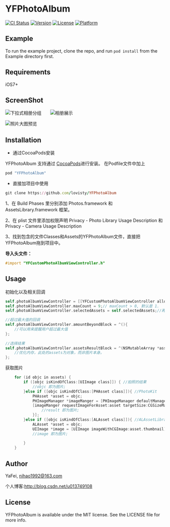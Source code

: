 # YFPhotoAlbum

[![CI Status](http://img.shields.io/travis/YaFei/YFPhotoAlbum.svg?style=flat)](https://travis-ci.org/YaFei/YFPhotoAlbum)
[![Version](https://img.shields.io/cocoapods/v/YFPhotoAlbum.svg?style=flat)](http://cocoapods.org/pods/YFPhotoAlbum)
[![License](https://img.shields.io/cocoapods/l/YFPhotoAlbum.svg?style=flat)](http://cocoapods.org/pods/YFPhotoAlbum)
[![Platform](https://img.shields.io/cocoapods/p/YFPhotoAlbum.svg?style=flat)](http://cocoapods.org/pods/YFPhotoAlbum)

## Example

To run the example project, clone the repo, and run `pod install` from the Example directory first.

## Requirements

iOS7+


## ScreenShot

![下拉式相册分组](https://github.com/lovisty/YFPhotoAlbum/blob/master/ScreenShot/img_001.png?raw=true)       ![相册展示](https://github.com/lovisty/YFPhotoAlbum/blob/master/ScreenShot/img_002.png?raw=true) 

![照片大图预览](https://github.com/lovisty/YFPhotoAlbum/blob/master/ScreenShot/img_003.png?raw=true)

## Installation
- 通过CocoaPods安装   

YFPhotoAlbum 支持通过 [CocoaPods](http://cocoapods.org)进行安装。
在Podfile文件中加上
```ruby
pod "YFPhotoAlbum"
```
- 直接加项目中使用
```ruby
git clone https://github.com/lovisty/YFPhotoAlbum   
```
1、在 Build Phases 里分别添加 Photos.framework 和 AssetsLibrary.framework 框架。

2、在 plist 文件里添加权限声明 Privacy - Photo Library Usage Description 和 Privacy - Camera Usage Description

3、找到包含的文件Classes和Assets的YFPhotoAlbum文件，直接把YFPhotoAlbum拖到项目中。




**导入头文件：**
```objective-c
#import "YFCustomPhotoAlbumViewController.h"  
```

## Usage

初始化以及相关回调

```objective-c
self.photoAlbumViewController = [[YFCustomPhotoAlbumViewController alloc] init];
self.photoAlbumViewController.maxCount = 9;// maxCount > 0, 默认是 1.
self.photoAlbumViewController.selectedAssets = self.selectedAssets;//再次进入相册选择的时候，保留已选择的为选中状态。

//超过最大值的回调
self.photoAlbumViewController.amountBeyondBlock = ^(){ 
    //可以用来提醒用户超过最大值
};
 
//选择结果  
self.photoAlbumViewController.assetsResultBlock = ^(NSMutableArray *assets){
    //优化内存，此处的assets为对象，而非图片本身。
};

```

获取图片

```objective-c
    for (id objc in assets) {
        if ([objc isKindOfClass:[UIImage class]]) { //拍照的结果
            //objc 即为图片;
        }else if ([objc isKindOfClass:[PHAsset class]]){ //PhotoKit
            PHAsset *asset = objc;
            PHImageManager *imageManger = [PHImageManager defaultManager];
            [imageManger requestImageForAsset:asset targetSize:CGSizeMake(80*2, 80*2) contentMode:PHImageContentModeDefault options:nil resultHandler:^(UIImage * _Nullable result, NSDictionary * _Nullable info) {
                //result 即为图片;
            }];
        }else if ([objc isKindOfClass:[ALAsset class]]){ //ALAssetLibrary
            ALAsset *asset = objc;
            UIImage *image = [UIImage imageWithCGImage:asset.thumbnail];
            //image 即为图片;
            
        }
    }

```

## Author

YaFei, nihao1992@163.com

个人博客:http://blog.csdn.net/u013749108


## License

YFPhotoAlbum is available under the MIT license. See the LICENSE file for more info.
